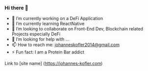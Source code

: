### Hi there 👋
- 🔭 I’m currently working on a DeFi Application
- 🌱 I’m currently learning ReactNative
- 👯 I’m looking to collaborate on Front-End Dev, Blockchain related Projects especially DeFi
- 🤔 I’m looking for help with ...
- 📫 How to reach me: johanneskofler2014@gmail.com
- ⚡ Fun fact: I am a Protein Bar addict

Link to [site name] (https://johannes-kofler.com)

<!--
**jokofler/jokofler** is a ✨ _special_ ✨ repository because its `README.md` (this file) appears on your GitHub profile.

Here are some ideas to get you started:

- 🔭 I’m currently working on ...
- 🌱 I’m currently learning ...
- 👯 I’m looking to collaborate on ...
- 🤔 I’m looking for help with ...
- 💬 Ask me about ...
- 📫 How to reach me: ...
- 😄 Pronouns: ...
- ⚡ Fun fact: ...
-->
